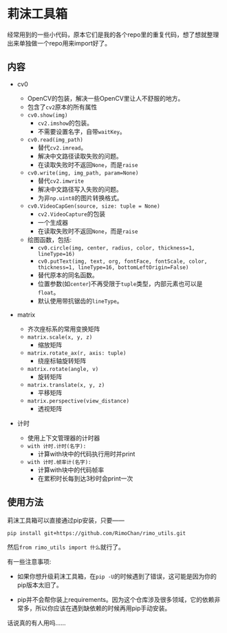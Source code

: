 # 莉沫工具箱

经常用到的一些小代码，原本它们是我的各个repo里的重复代码，想了想就整理出来单独做一个repo用来import好了。

## 内容

+ cv0
    - OpenCV的包装，解决一些OpenCV里让人不舒服的地方。
    - 包含了`cv2`原本的所有属性
    - `cv0.show(img)`
        - `cv2.imshow`的包装。
        - 不需要设置名字，自带`waitKey`。
    - `cv0.read(img_path)`
        - 替代`cv2.imread`。
        - 解决中文路径读取失败的问题。
        - 在读取失败时不返回`None`，而是`raise`
    - `cv0.write(img, img_path, param=None)`
        - 替代`cv2.imwrite`
        - 解决中文路径写入失败的问题。
        - 为非`np.uint8`的图片转换格式。
    - `cv0.VideoCapGen(source, size: tuple = None)`
        - `cv2.VideoCapture`的包装
        - 一个生成器
        - 在读取失败时不返回`None`，而是`raise`
    - 绘图函数，包括: 
        - `cv0.circle(img, center, radius, color, thickness=1, lineType=16)` 
        - `cv0.putText(img, text, org, fontFace, fontScale, color, thickness=1, lineType=16, bottomLeftOrigin=False)`
        - 替代原本的同名函数。
        - 位置参数(如`center`)不再受限于`tuple`类型，内部元素也可以是`float`。
        - 默认使用带抗锯齿的`lineType`。

+ matrix
    - 齐次座标系的常用变换矩阵
    - `matrix.scale(x, y, z)`
        - 缩放矩阵
    - `matrix.rotate_ax(r, axis: tuple)`
        - 绕座标轴旋转矩阵
    - `matrix.rotate(angle, v)`
        - 旋转矩阵
    - `matrix.translate(x, y, z)`
        - 平移矩阵
    - `matrix.perspective(view_distance)`
        - 透视矩阵


+ 计时
    - 使用上下文管理器的计时器
    - `with 计时.计时(名字):`
        - 计算with块中的代码执行用时并print
    - `with 计时.帧率计(名字):`
        - 计算with块中的代码帧率
        - 在累积时长每到达3秒时会print一次


## 使用方法

莉沫工具箱可以直接通过pip安装，只要——

```bash
pip install git+https://github.com/RimoChan/rimo_utils.git
```

然后`from rimo_utils import 什么`就行了。

有一些注意事项: 

+ 如果你想升级莉沫工具箱，在`pip -U`的时候遇到了错误，这可能是因为你的pip版本太旧了。

+ pip并不会帮你装上requirements。因为这个仓库涉及很多领域，它的依赖非常多，所以你应该在遇到缺依赖的时候再用pip手动安装。


话说真的有人用吗……

